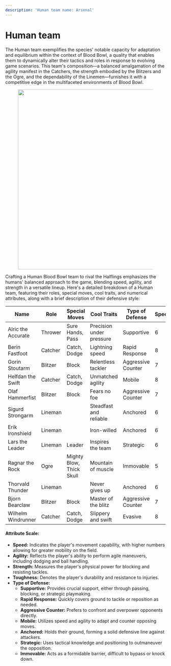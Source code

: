 ```yaml
---
description: 'Human team name: Arsenal'
---
```


# Human team

The Human team exemplifies the species' notable capacity for adaptation and equilibrium within the context of Blood Bowl, a quality that enables them to dynamically alter their tactics and roles in response to evolving game scenarios. This team's composition—a balanced amalgamation of the agility manifest in the Catchers, the strength embodied by the Blitzers and the Ogre, and the dependability of the Linemen—furnishes it with a competitive edge in the multifaceted environments of Blood Bowl.

<figure><img src=".gitbook/assets/image.png" alt="" width="563"><figcaption></figcaption></figure>

Crafting a Human Blood Bowl team to rival the Halflings emphasizes the humans' balanced approach to the game, blending speed, agility, and strength in a versatile lineup. Here's a detailed breakdown of a Human team, featuring their roles, special moves, cool traits, and numerical attributes, along with a brief description of their defensive style:

<table><thead><tr><th width="146">Name</th><th>Role</th><th>Special Moves</th><th width="114">Cool Traits</th><th>Type of Defense</th><th>Speed</th><th>Agility</th><th>Strength</th><th>Toughness</th></tr></thead><tbody><tr><td>Alric the Accurate</td><td>Thrower</td><td>Sure Hands, Pass</td><td>Precision under pressure</td><td>Supportive</td><td>6</td><td>3</td><td>3</td><td>8</td></tr><tr><td>Berin Fastfoot</td><td>Catcher</td><td>Catch, Dodge</td><td>Lightning speed</td><td>Rapid Response</td><td>8</td><td>4</td><td>2</td><td>7</td></tr><tr><td>Gorin Stoutarm</td><td>Blitzer</td><td>Block</td><td>Relentless tackler</td><td>Aggressive Counter</td><td>7</td><td>3</td><td>3</td><td>8</td></tr><tr><td>Helfdan the Swift</td><td>Catcher</td><td>Catch, Dodge</td><td>Unmatched agility</td><td>Mobile</td><td>8</td><td>4</td><td>2</td><td>7</td></tr><tr><td>Olaf Hammerfist</td><td>Blitzer</td><td>Block</td><td>Fears no foe</td><td>Aggressive Counter</td><td>7</td><td>3</td><td>3</td><td>8</td></tr><tr><td>Sigurd Strongarm</td><td>Lineman</td><td></td><td>Steadfast and reliable</td><td>Anchored</td><td>6</td><td>3</td><td>3</td><td>8</td></tr><tr><td>Erik Ironshield</td><td>Lineman</td><td></td><td>Iron-willed</td><td>Anchored</td><td>6</td><td>3</td><td>3</td><td>8</td></tr><tr><td>Lars the Leader</td><td>Lineman</td><td>Leader</td><td>Inspires the team</td><td>Strategic</td><td>6</td><td>3</td><td>3</td><td>8</td></tr><tr><td>Ragnar the Rock</td><td>Ogre</td><td>Mighty Blow, Thick Skull</td><td>Mountain of muscle</td><td>Immovable</td><td>5</td><td>2</td><td>5</td><td>9</td></tr><tr><td>Thorvald Thunder</td><td>Lineman</td><td></td><td>Never gives up</td><td>Anchored</td><td>6</td><td>3</td><td>3</td><td>8</td></tr><tr><td>Bjorn Bearclaw</td><td>Blitzer</td><td>Block</td><td>Master of the blitz</td><td>Aggressive Counter</td><td>7</td><td>3</td><td>3</td><td>8</td></tr><tr><td>Wilhelm Windrunner</td><td>Catcher</td><td>Catch, Dodge</td><td>Slippery and swift</td><td>Evasive</td><td>8</td><td>4</td><td>2</td><td>7</td></tr></tbody></table>

#### Attribute Scale:

* **Speed:** Indicates the player's movement capability, with higher numbers allowing for greater mobility on the field.
* **Agility:** Reflects the player's ability to perform agile maneuvers, including dodging and ball handling.
* **Strength:** Measures the player's physical power for blocking and resisting tackles.
* **Toughness:** Denotes the player's durability and resistance to injuries.
* **Type of Defense:**
  * **Supportive:** Provides crucial support, either through passing, blocking, or strategic playmaking.
  * **Rapid Response:** Quickly covers ground to tackle or reposition as needed.
  * **Aggressive Counter:** Prefers to confront and overpower opponents directly.
  * **Mobile:** Utilizes speed and agility to adapt and counter opposing moves.
  * **Anchored:** Holds their ground, forming a solid defensive line against attackers.
  * **Strategic:** Uses tactical knowledge and positioning to outmaneuver the opposition.
  * **Immovable:** Acts as a formidable barrier, difficult to bypass or knock down.

